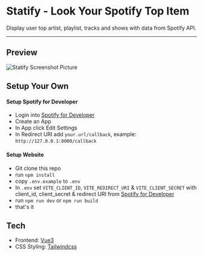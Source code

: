 # Statify - Look Your Spotify Top Item
Display user top artist, playlist, tracks and shows with data from Spotify API.

---

## Preview
![Statify Screenshot Picture](https://s6.imgcdn.dev/Zgwy2.png)

## Setup Your Own
#### Setup Spotify for Developer
- Login into [Spotify for Developer](https://developer.spotify.com/dashboard)
- Create an App
- In App click Edit Settings
- In Redirect URI add `your.url/callback`, example: `http://127.0.0.1:8000/callback`

#### Setup Website
- Git clone this repo
- run `npm install`
- copy `.env.example` to  `.env`
- In `.env` set  `VITE_CLIENT_ID`, `VITE_REDIRECT_URI` & `VITE_CLIENT_SECRET` with client_id, client_secret & redirect URI from [Spotify for Developer](https://developer.spotify.com/dashboard)
- run `npm run dev` or `npm run build`
- that's it


## Tech
- Frontend: [Vue3](https://vuejs.org/)
- CSS Styling: [Tailwindcss](https://tailwindcss.com/)
